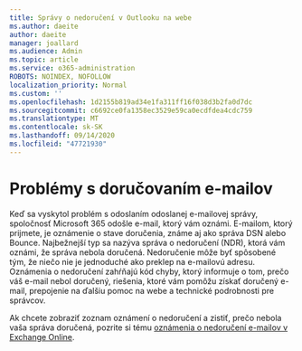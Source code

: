 ```yaml
---
title: Správy o nedoručení v Outlooku na webe
ms.author: daeite
author: daeite
manager: joallard
ms.audience: Admin
ms.topic: article
ms.service: o365-administration
ROBOTS: NOINDEX, NOFOLLOW
localization_priority: Normal
ms.custom: ''
ms.openlocfilehash: 1d2155b819ad34e1fa311ff16f038d3b2fa0d7dc
ms.sourcegitcommit: c6692ce0fa1358ec3529e59ca0ecdfdea4cdc759
ms.translationtype: MT
ms.contentlocale: sk-SK
ms.lasthandoff: 09/14/2020
ms.locfileid: "47721930"
---
```

# <a name="issues-with-email-delivery"></a>Problémy s doručovaním e-mailov

Keď sa vyskytol problém s odoslaním odoslanej e-mailovej správy, spoločnosť Microsoft 365 odošle e-mail, ktorý vám oznámi. E-mailom, ktorý prijmete, je oznámenie o stave doručenia, známe aj ako správa DSN alebo Bounce. Najbežnejší typ sa nazýva správa o nedoručení (NDR), ktorá vám oznámi, že správa nebola doručená. Nedoručenie môže byť spôsobené tým, že niečo nie je jednoduché ako preklep na e-mailovú adresu. Oznámenia o nedoručení zahŕňajú kód chyby, ktorý informuje o tom, prečo váš e-mail nebol doručený, riešenia, ktoré vám pomôžu získať doručený e-mail, prepojenie na ďalšiu pomoc na webe a technické podrobnosti pre správcov.

Ak chcete zobraziť zoznam oznámení o nedoručení a zistiť, prečo nebola vaša správa doručená, pozrite si tému [oznámenia o nedoručení e-mailov v Exchange Online](https://docs.microsoft.com/exchange/mail-flow-best-practices/non-delivery-reports-in-exchange-online/non-delivery-reports-in-exchange-online).